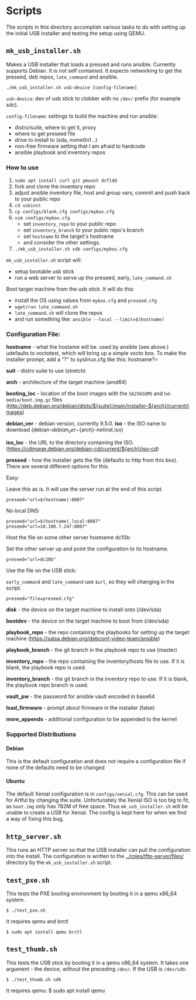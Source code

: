 # Scripts

The scripts in this directory accomplish various tasks to do with setting up
the initial USB installer and testing the setup using QEMU.

## `mk_usb_installer.sh`

Makes a USB installer that loads a pressed and runs ansible. Currently supports
Debian. It is not self contained. It expects networking to get the preseed, deb
repos, `late_command` and ansible.

    ./mk_usb_installer.sh usb-device [config-filename]

`usb-device`: dev of usb stick to clobber with no `/dev/` prefix (for example
sdc).

`config-filename`: settings to build the machine and run ansible:
  - distro/suite, where to get it, proxy
  - where to get preseed file
  - drive to install to (sda, nvme0n1...)
  - non-free firmware setting that I am afraid to hardcode
  - ansible playbook and inventory repos

### How to use

1. `sudo apt install curl git pmount dcfldd`
2. fork and clone the inventory repo
3. adjust ansible inventory file, host and group vars, commit and push back to
   your public repo
4. `cd usbinst`
5. `cp configs/blank.cfg configs/mybox.cfg`
6. `vim configs/mybox.cfg`
   - set `inventory_repo` to your public repo
   - set `inventory_branch` to your public repo's branch
   - set `hostname` to the target's hostname
   - and consider the other settings.
7. `./mk_usb_installer.sh sdb configs/mybox.cfg`

`mk_usb_installer.sh` script will:
  * setup bootable usb stick
  * run a web server to serve up the preseed, early, `late_command.sh`

Boot target machine from the usb stick.
It will do this:
  * install the OS using values from `mybox.cfg` and `preseed.cfg`
  * `wget/run late_command.sh`
  * `late_command.sh` will clone the repos
  * and run something like: `ansible --local --limit=$(hostname)`

### Configuration File:


**hostname** - what the hostame will be.  used by ansible (see above.) udefaults to voctotest, which will bring up a simple vocto box.  To make the installer prompt, add a "?" to syslinux.cfg like this: hostname?=

**suit** - distro suite to use (stretch)

**arch** - architecture of the target machine (amd64)

**booting\_loc** - location of the boot images with the `SA256SUMS` and
`hd-media/boot.img.gz` files (http://deb.debian.org/debian/dists/${suite}/main/installer-${arch}/current/images)

**debian_ver** - debian version, currently 9.5.0.
**iso** - the ISO name to download (debian-${debian_ver}-${arch}-netinst.iso)

**iso\_loc** - the URL to the directory containing the ISO. (https://cdimage.debian.org/debian-cd/current/${arch}/iso-cd)

**preseed** - how the installer gets the file (defaults to http from this box).
There are several different options for this.

Easy:

Leave this as is. It will use the server run at the end of this script.

    preseed="url=$(hostname):8007"

No local DNS:

    preseed="url=$(hostname).local:8007"
    preseed="url=10.100.7.247:8007"

Host the file on some other server hostname dc10b:

Set the other server up and point the configuration to its hostname.

    preseed="url=dc10b"

Use the file on the USB stick:

`early_command` and `late_command` use `$url`, so they will changing in the
script.

    preseed="file=preseed.cfg"

**disk** - the device on the target machine to install onto (/dev/sda)

**bootdev** - the device on the target machine to boot from (/dev/sda)

**playbook\_repo** - the repo containing the playbooks for setting up the target
machine (https://salsa.debian.org/debconf-video-team/ansible)

**playbook\_branch** - the git branch in the playbook repo to use (master)

**inventory\_repo** - the repo containing the inventory/hosts file to use. If
it is blank, the playbook repo is used.

**inventory\_branch** - the git branch in the inventory repo to use. If it is
blank, the playbook repo branch is used.

**vault\_pw** - the password for ansible vault encoded in base64

**load\_firmware** - prompt about firmware in the installer (false)

**more\_appends** - additional configuration to be appended to the kernel

### Supported Distributions

#### Debian

This is the default configuration and does not require a configuration file if
none of the defaults need to be changed

#### Ubuntu

The default Xenial configuration is in `configs/xenial.cfg`. This can be
used for Artful by changing the suite. Unfortunately the Xenial ISO is too big
to fit, as `boot.img` only has 782M of free space. Thus `mk_usb_installer.sh`
will be unable to create a USB for Xenial. The config is kept here for when we
find a way of fixing this bug.

## `http_server.sh`

This runs an HTTP server so that the USB installer can pull the configuration
into the install. The configuration is written to the
[../roles/tftp-server/files/](../roles/tftp-server/files) directory by the
`mk_usb_installer.sh` script.

## `test_pxe.sh`

This tests the PXE booting environment by booting it in a qemu x86\_64 system.

    $ ./test_pxe.sh

It requires qemu and brctl

    $ sudo apt install qemu brctl

## `test_thumb.sh`

This tests the USB stick by booting it in a qemu x86\_64 system. It takes one
argument - the device, without the preceding `/dev/`. If the USB is `/dev/sdb`:

    $ ./test_thumb.sh sdb

It requires qemu:
    $ sudo apt install qemu
